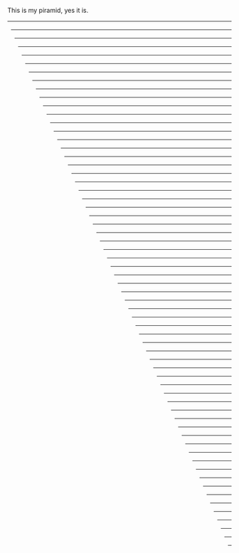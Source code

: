 This is my piramid, yes it is.
<TABLE><TD BACKGROUND="test"><TABLE><TD BACKGROUND="test"><TABLE><TD BACKGROUND="test"><TABLE><TD BACKGROUND="test"><TABLE><TD BACKGROUND="test"><TABLE><TD BACKGROUND="test"><TABLE><TD BACKGROUND="test"><TABLE><TD BACKGROUND="test"><TABLE><TD BACKGROUND="test"><TABLE><TD BACKGROUND="test"><TABLE><TD BACKGROUND="test"><TABLE><TD BACKGROUND="test"><TABLE><TD BACKGROUND="test"><TABLE><TD BACKGROUND="test"><TABLE><TD BACKGROUND="test"><TABLE><TD BACKGROUND="test"><TABLE><TD BACKGROUND="test"><TABLE><TD BACKGROUND="test"><TABLE><TD BACKGROUND="test"><TABLE><TD BACKGROUND="test"><TABLE><TD BACKGROUND="test"><TABLE><TD BACKGROUND="test"><TABLE><TD BACKGROUND="test"><TABLE><TD BACKGROUND="test"><TABLE><TD BACKGROUND="test"><TABLE><TD BACKGROUND="test"><TABLE><TD BACKGROUND="test"><TABLE><TD BACKGROUND="test"><TABLE><TD BACKGROUND="test"><TABLE><TD BACKGROUND="test"><TABLE><TD BACKGROUND="test"><TABLE><TD BACKGROUND="test"><TABLE><TD BACKGROUND="test"><TABLE><TD BACKGROUND="test"><TABLE><TD BACKGROUND="test"><TABLE><TD BACKGROUND="test"><TABLE><TD BACKGROUND="test"><TABLE><TD BACKGROUND="test"><TABLE><TD BACKGROUND="test"><TABLE><TD BACKGROUND="test"><TABLE><TD BACKGROUND="test"><TABLE><TD BACKGROUND="test"><TABLE><TD BACKGROUND="test"><TABLE><TD BACKGROUND="test"><TABLE><TD BACKGROUND="test"><TABLE><TD BACKGROUND="test"><TABLE><TD BACKGROUND="test"><TABLE><TD BACKGROUND="test"><TABLE><TD BACKGROUND="test"><TABLE><TD BACKGROUND="test"><TABLE><TD BACKGROUND="test"><TABLE><TD BACKGROUND="test"><TABLE><TD BACKGROUND="test"><TABLE><TD BACKGROUND="test"><TABLE><TD BACKGROUND="test"><TABLE><TD BACKGROUND="test"><TABLE><TD BACKGROUND="test"><TABLE><TD BACKGROUND="test"><TABLE><TD BACKGROUND="test"><TABLE><TD BACKGROUND="test"><TABLE><TD BACKGROUND="test"><TABLE><TD BACKGROUND="test"><TABLE><TD BACKGROUND="test"><TABLE><TD BACKGROUND="test"><TABLE><TD BACKGROUND="test"><TABLE><TD BACKGROUND="test"><TABLE><TD BACKGROUND="test"><TABLE><TD BACKGROUND="test"><TABLE><TD BACKGROUND="test"><TABLE><TD BACKGROUND="test"><TABLE><TD BACKGROUND="test"><TABLE><TD BACKGROUND="test"><TABLE><TD BACKGROUND="test"><TABLE><TD BACKGROUND="test"><TABLE><TD BACKGROUND="test"><TABLE><TD BACKGROUND="test"><TABLE><TD BACKGROUND="test"><TABLE><TD BACKGROUND="test"><TABLE><TD BACKGROUND="test"><TABLE><TD BACKGROUND="test"><TABLE><TD BACKGROUND="test"><TABLE><TD BACKGROUND="test"><TABLE><TD BACKGROUND="test"><TABLE><TD BACKGROUND="test"><TABLE><TD BACKGROUND="test"><TABLE><TD BACKGROUND="test"><TABLE><TD BACKGROUND="test"><TABLE><TD BACKGROUND="test"><TABLE><TD BACKGROUND="test"><TABLE><TD BACKGROUND="test"><TABLE><TD BACKGROUND="test"><TABLE><TD BACKGROUND="test"><TABLE><TD BACKGROUND="test"><TABLE><TD BACKGROUND="test"><TABLE><TD BACKGROUND="test"><TABLE><TD BACKGROUND="test"><TABLE><TD BACKGROUND="test"><TABLE><TD BACKGROUND="test"><TABLE><TD BACKGROUND="test"><TABLE><TD BACKGROUND="test"><TABLE><TD BACKGROUND="test"><TABLE><TD BACKGROUND="test"><TABLE><TD BACKGROUND="test"><TABLE><TD BACKGROUND="test"><TABLE><TD BACKGROUND="test"><TABLE><TD BACKGROUND="test"><TABLE><TD BACKGROUND="test"><TABLE><TD BACKGROUND="test"><TABLE><TD BACKGROUND="test"><TABLE><TD BACKGROUND="test"><TABLE><TD BACKGROUND="test"><TABLE><TD BACKGROUND="test"><TABLE><TD BACKGROUND="test"><TABLE><TD BACKGROUND="test"><TABLE><TD BACKGROUND="test"><TABLE><TD BACKGROUND="test"><TABLE><TD BACKGROUND="test"><TABLE><TD BACKGROUND="test"><TABLE><TD BACKGROUND="test"><TABLE><TD BACKGROUND="test"><TABLE><TD BACKGROUND="test"><TABLE><TD BACKGROUND="test"><TABLE><TD BACKGROUND="test"><TABLE><TD BACKGROUND="test"><TABLE><TD BACKGROUND="test"><TABLE><TD BACKGROUND="test"><TABLE><TD BACKGROUND="test"><TABLE><TD BACKGROUND="test"><TABLE><TD BACKGROUND="test"><TABLE><TD BACKGROUND="test"><TABLE><TD BACKGROUND="test"><TABLE><TD BACKGROUND="test"><TABLE><TD BACKGROUND="test"><TABLE><TD BACKGROUND="test"><TABLE><TD BACKGROUND="test"><TABLE><TD BACKGROUND="test"><TABLE><TD BACKGROUND="test"><TABLE><TD BACKGROUND="test"><TABLE><TD BACKGROUND="test"><TABLE><TD BACKGROUND="test"><TABLE><TD BACKGROUND="test"><TABLE><TD BACKGROUND="test"><TABLE><TD BACKGROUND="test"><TABLE><TD BACKGROUND="test"><TABLE><TD BACKGROUND="test"><TABLE><TD BACKGROUND="test"><TABLE><TD BACKGROUND="test"><TABLE><TD BACKGROUND="test"><TABLE><TD BACKGROUND="test"><TABLE><TD BACKGROUND="test"><TABLE><TD BACKGROUND="test"><TABLE><TD BACKGROUND="test"><TABLE><TD BACKGROUND="test"><TABLE><TD BACKGROUND="test"><TABLE><TD BACKGROUND="test"><TABLE><TD BACKGROUND="test"><TABLE><TD BACKGROUND="test"><TABLE><TD BACKGROUND="test"><TABLE><TD BACKGROUND="test"><TABLE><TD BACKGROUND="test"><TABLE><TD BACKGROUND="test"><TABLE><TD BACKGROUND="test"><TABLE><TD BACKGROUND="test"><TABLE><TD BACKGROUND="test"><TABLE><TD BACKGROUND="test"><TABLE><TD BACKGROUND="test"><TABLE><TD BACKGROUND="test"><TABLE><TD BACKGROUND="test"><TABLE><TD BACKGROUND="test"><TABLE><TD BACKGROUND="test"><TABLE><TD BACKGROUND="test"><TABLE><TD BACKGROUND="test"><TABLE><TD BACKGROUND="test"><TABLE><TD BACKGROUND="test"><TABLE><TD BACKGROUND="test"><TABLE><TD BACKGROUND="test"><TABLE><TD BACKGROUND="test"><TABLE><TD BACKGROUND="test"><TABLE><TD BACKGROUND="test"><TABLE><TD BACKGROUND="test"><TABLE><TD BACKGROUND="test"><TABLE><TD BACKGROUND="test"><TABLE><TD BACKGROUND="test"><TABLE><TD BACKGROUND="test"><TABLE><TD BACKGROUND="test"><TABLE><TD BACKGROUND="test"><TABLE><TD BACKGROUND="test"><TABLE><TD BACKGROUND="test"><TABLE><TD BACKGROUND="test"><TABLE><TD BACKGROUND="test"><TABLE><TD BACKGROUND="test"><TABLE><TD BACKGROUND="test">
